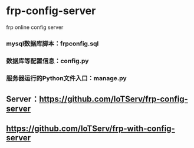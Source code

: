 # frp-config-server
frp online config server
###  mysql数据库脚本：frpconfig.sql
###  数据库等配置信息：config.py
###  服务器运行的Python文件入口：manage.py

##  Server：https://github.com/IoTServ/frp-config-server
##  https://github.com/IoTServ/frp-with-config-server
